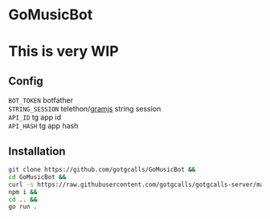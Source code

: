 # GoMusicBot

# This is very WIP

## Config

`BOT_TOKEN` botfather  
`STRING_SESSION` telethon/[gramjs](https://rojserbest.github.io/bssg) string session  
`API_ID` tg app id  
`API_HASH` tg app hash  

## Installation

```bash
git clone https://github.com/gotgcalls/GoMusicBot &&
cd GoMusicBot &&
curl -s https://raw.githubusercontent.com/gotgcalls/gotgcalls-server/main/install.sh | bash &&
npm i &&
cd .. &&
go run .
```
